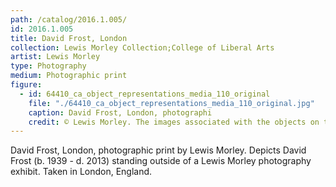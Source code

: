 ```yaml
---
path: /catalog/2016.1.005/
id: 2016.1.005
title: David Frost, London
collection: Lewis Morley Collection;College of Liberal Arts
artist: Lewis Morley
type: Photography
medium: Photographic print
figure:
  - id: 64410_ca_object_representations_media_110_original
    file: "./64410_ca_object_representations_media_110_original.jpg"
    caption: David Frost, London, photographi
    credit: © Lewis Morley. The images associated with the objects on this website are protected under United States copyright laws. We are pleased to share these materials as an educational resource for the public for non-commercial, educational and personal use only, or for fair use as defined by law.
---
```

David Frost, London, photographic print by Lewis Morley. Depicts David Frost (b. 1939 - d. 2013) standing outside of a Lewis Morley photography exhibit. Taken in London, England.
